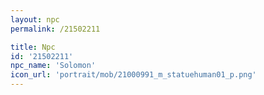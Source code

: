 ```yaml
---
layout: npc
permalink: /21502211

title: Npc
id: '21502211'
npc_name: 'Solomon'
icon_url: 'portrait/mob/21000991_m_statuehuman01_p.png'
---
```


